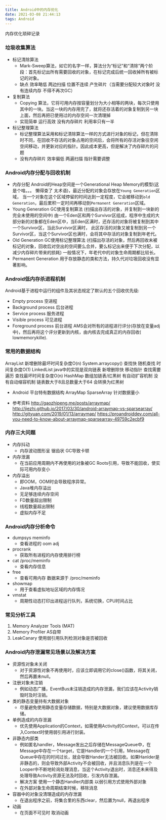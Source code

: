 ```yaml
---
title: Android中的内存优化
date: 2021-03-08 21:44:13
tags: Android
---
```

内存优化琐碎记录
<!-- more -->
### 垃圾收集算法
- 标记清除算法
  - Mark-Sweep算法，如它的名字一样，算法分为“标记”和“清除”两个阶段：首先标记出所有需要回收的对象，在标记完成后统一回收掉所有被标记的对象。
  - 缺点 效率略低 两边扫描 位置不连续 产生碎片（当需要分配较大对象时 没有连续内存 不得不再次GC）
- 复制算法
  - Copying 算法，它将可用内存按容量划分为大小相等的两块，每次只使用其中的一块。当这一块的内存用完了，就将还存活着的对象复制到另一块上面，然后再把已使用过的内存空间一次清理掉
  - 实现简单 运行高效 没有内存碎片  利用率只有一半
- 标记整理算法
  - 标记整理算法采用和标记清除算法一样的方式进行对象的标记，但在清除时不同，在回收不存活的对象占用的空间后，会将所有的存活对象往空闲空间移动，并更新对应的指针。因此成本更高，但是解决了内存碎片的问题
  - 没有内存碎片 效率偏低  两遍扫描 指针需要调整
### Android内存分配与回收机制
- 内存分配
  Android的Heap空间是一个Generational Heap Memory的模型(这是个啥。。。 懒得查了 太术语)，最近分配的对象会存放在`Young Generation`区域，
  当一个对象在这个区域停留的时间达到一定程度，它会被移动到`old Generation`，最后累积一定时间再移动到`Permanent Generation`区域。
- Young Generation
  GC使用复制算法 (扫描出存活的对象，并复制到一块新的完全未使用的空间中)
  由一个Eden区和两个Survivor区组成，程序中生成的大部分新的对象都在Eden区中，当Eden区满时，还存活的对象将被复制到其中一个Survivor区，当此Survivor区满时，
  此区存活的对象又被复制到另一个Survivor区，当这个Survivor区也满时，会将其中存活的对象复制到年老代。
- Old Generation
  GC使用标记整理算法 (扫描出存活的对象，然后再回收未被标记的对象，回收后对空出的空间要么合并，要么标记出来便于下次分配，以减少内存碎片带来的损耗)
  一般情况下，年老代中的对象生命周期都比较长。
- Permanent Generation
  用于存放静态的类和方法，持久代对垃圾回收没有显著影响。

### Android低内存杀进程机制
Android基于进程中运行的组件及其状态规定了默认的五个回收优先级:
- Empty process 空进程
- Background process 后台进程
- Service process 服务进程
- Visible process 可见进程
- Foreground process 前台进程
AMS会对所有的进程进行评分(存放在变量adj中)，然后再将这个评分更新到内核，由内核去完成真正的内存回收( lowmemorykille).

### 常用的数据结构
ArrayList   新增删除最坏时间复杂度O(n) System.arraycopy()  查找快 随机查找 时间复杂度O(1)
LinkedList  java中的实现是双向链表  新增删除快 移动指针 查找需要遍历 查找最坏时间复杂度O(n)
HashMap     数组加链表/红黑树 有自动扩容机制 没有自动缩容机制 链表数大于8且总数量大于64 会转换为红黑树

- Android 平台特有数据结构
ArrayMap  SparseArray 针对数据量小 

- 参考资料
http://gaozhipeng.me/posts/arraymap/
http://jiezhi.github.io/2017/03/30/android-arraymap-vs-sparsearray/
http://gityuan.com/2019/01/13/arraymap/
https://proandroiddev.com/all-you-need-to-know-about-arraymap-sparsearray-49759c2ecbf9



###  内存三大问题
- 内存抖动
  - 内存波动图形呈 锯齿状 GC导致卡顿
- 内存泄漏
  - 在当前应用周期内不再使用的对象被GC Roots引用，导致不能回收，使实际可用内存变小
- 内存溢出
  - 即OOM，OOM时会导致程序异常。
  - Java堆内存溢出
  - 无足够连续内存空间
  - FD数量超出限制
  - 线程数量超出限制
  - 虚拟内存不足

### Android内存分析命令
- dumpsys meminfo
  - 查看进程的 oom adj
- procrank
  - 获取所有进程的内存使用排行榜
- cat /proc/meminfo
  - 查看内存信息
- free
  - 查看可用内存 数据来源于 /proc/meminfo
- showmap
  - 用于查看虚拟地址区域的内存情况
- vmstat
  - 周期性动态打印出进程运行队列，系统切换，CPU时间占比
### 常见分析工具
1. Memory Analyzer Tools  (MAT)
2. Memory Profiler AS自带
3. LeakCanary 使用弱引用队列检测对象是否被回收

### Android内存泄漏常见场景以及解决方案

- 资源性对象未关闭
  - 对于资源性对象不再使用时，应该立即调用它的close()函数，将其关闭，然后再置未null。
- 注册对象未注销
  - 例如动态广播，EventBus未注销造成的内存泄漏，我们应该在Activity销毁时及时注销。
- 类的静态变量持有大数据对象
  - 尽量避免使用静态变量存储数据，特别是大数据对象，建议使用数据库存储。
- 单例造成的内存泄漏
  - 优先使用Application的Context，如需使用Activity的Context，可以在传入Context时使用弱引用进行封装。
- 非静态内部类
  - 例如匿名handler，Message发出之后存储在MessageQueue中，在Message中存在一个target，它是Handler的一个引用，Message在Queue中存在的时间过长，就会导致Hander无法被回收。如果Hanlder是非静态的，则会导致外部Activity不会被回收，并且消息队列是在一个Looper中不断地轮询处理消息，当这个Activity退出时，消息还未来得及处理导致Activity资源无法及时回收，引发内存泄漏。
  - 解决方案 使用一个静态Handler内部类 以弱引用方式使用外部对象
  - 在外部对象生命周期结束时候，移除消息
- 容器中的对象没清理造成的内存泄漏
  - 在退出程序之前，将集合里的东西clear，然后置为null，再退出程序
- 动画
  - 在页面不可见时 取消动画